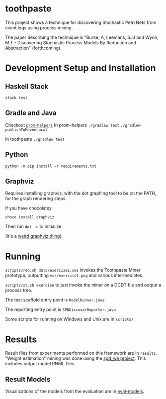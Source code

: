 # toothpaste

This project shows a technique for discovering Stochastic Petri Nets from event logs using process mining.

The paper describing the technique is "Burke, A, Leemans, SJJ and Wynn, M.T - Discovering Stochastic Process Models By Reduction and Abstraction" (forthcoming).


# Development Setup and Installation

## Haskell Stack

`stack test`

## Gradle and Java

Checkout [`prom-helpers`](https://github.com/adamburkegh/prom-helpers)
In prom-helpers
`./gradlew test`
`./gradlew publishToMavenLocal`

In toothpaste
`./gradlew test`

## Python

`python -m pip install -r requirements.txt`

## Graphviz

Requires installing graphviz, with the dot graphing tool to be on the PATH, for the graph rendering steps.

If you have chocolatey

`choco install graphviz`

Then run `dot -c` to initialize

(It's a [weird graphviz thing](https://stackoverflow.com/a/62549025/5729872))



# Running
`scripts/red.sh data/exercise1.xes` invokes the Toothpaste Miner prototype, outputting `var/exercise1.png` and various intermediates.

`scripts/st.sh exercise` to just invoke the miner on a DCDT file and output a process tree.

The test scaffold entry point is `ModelRunner.java`

The reporting entry point is `SPNDiscoverReporter.java`

Some scripts for running on Windows and Unix are in `scripts/`.

# Results

Result files from experiments performed on this framework are in `results`. "Weight estimation" mining was done using the [spd\_we project](https://github.com/adamburkegh/spd_we). This includes output model PNML files.

## Result Models

Visualizations of the models from the evaluation are in [eval-models](eval-models/).
